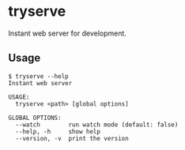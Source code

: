 # tryserve
Instant web server for development.

## Usage
```console
$ tryserve --help
Instant web server

USAGE:
  tryserve <path> [global options]

GLOBAL OPTIONS:
  --watch        run watch mode (default: false)
  --help, -h     show help
  --version, -v  print the version
```
